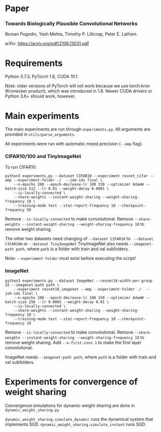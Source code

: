 # Paper
### Towards Biologically Plausible Convolutional Networks

Roman Pogodin, Yash Mehta, Timothy P. Lillicrap, Peter E. Latham

arXiv: https://arxiv.org/pdf/2106.13031.pdf

# Requirements
Python 3.7.3, PyTorch 1.8, CUDA 10.1.

Note: older versions of PyTorch will not work because we use torch.kron (Kronecker product),
 which was introduced in 1.8. Newer CUDA drivers or Python 3.6+ should work, however.

# Main experiments
The main experiments are run through `experiments.py`. All arguments are provided in `utils/parse_arguments`.

All experiments were run with automatic mixed precision (`--amp` flag).

### CIFAR10/100 and TinyImageNet

To run CIFAR10:
```
python3 experiments.py --dataset CIFAR10 --experiment resnet_cifar --amp --experiment-folder ./  --job-idx final \
    --n-epochs 200 --epoch-decrease-lr 100 150 --optimizer AdamW --batch-size 512 --lr 0.01 --weight-decay 0.0001 \
    --is-locally-connected \
    --share-weights --instant-weight-sharing --weight-sharing-frequency 10 \
    --training-mode test --stat-report-frequency 10 --checkpoint-frequency 50
```
Remove `--is-locally-connected` to make convolutional. 
Remove `--share-weights --instant-weight-sharing --weight-sharing-frequency 10` to remove weight sharing.

The other two datasets need changing of `--dataset CIFAR10` to 
` --dataset CIFAR100` or  `--dataset TinyImageNet`
TinyImageNet also needs `--imagenet-path path`, where `path` is a folder with train and val subfolders.

Note: `--experiment-folder` must exist before executing the script!

### ImageNet

```
python3 experiments.py --dataset ImageNet --resnet18-width-per-group 32 --imagenet-path path \
    --experiment resnet18_imagenet --amp --experiment-folder ./  --job-idx final \
    --n-epochs 200 --epoch-decrease-lr 100 150 --optimizer AdamW --batch-size 256 --lr 0.0005 --weight-decay 0.01 \
    --is-locally-connected \
    --share-weights --instant-weight-sharing --weight-sharing-frequency 10 \
    --training-mode test --stat-report-frequency 10 --checkpoint-frequency 10
```
Remove `--is-locally-connected` to make convolutional. 
Remove `--share-weights --instant-weight-sharing --weight-sharing-frequency 10` to remove weight sharing.
Add `--n-first-conv 1` to make the first layer convolutional.

ImageNet needs `--imagenet-path path`, where `path` is a folder with train and val subfolders.


# Experiments for convergence of weight sharing

Convergence simulations for dynamic weight sharing are done in `dynamic_weight_sharing.py`

`dynamic_weight_sharing.simulate_dynamic` runs the dynamical system that implements SGD. 
`dynamic_weight_sharing.simulate_instant` runs SGD.
